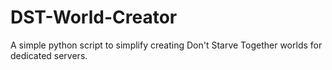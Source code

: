 # DST-World-Creator
A simple python script to simplify creating Don't Starve Together worlds for dedicated servers.
